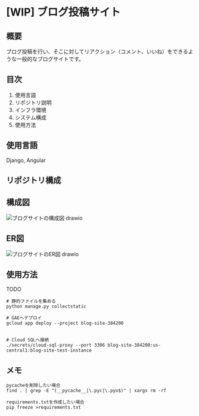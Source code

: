 # [WIP] ブログ投稿サイト

## 概要
ブログ投稿を行い、そこに対してリアクション（コメント、いいね）をできるような一般的なブログサイトです。

## 目次
1. 使用言語
2. リポジトリ説明
3. インフラ環境
4. システム構成
5. 使用方法

## 使用言語
Django, Angular

## リポジトリ構成

## 構成図
![ブログサイトの構成図 drawio](https://user-images.githubusercontent.com/64781052/230820033-67230c5e-f266-4ee6-b4a7-b4b17ce55f6d.png)

## ER図
![ブログサイトのER図 drawio](https://github.com/yutaweb/blog/assets/64781052/96aac1df-532d-4dd3-91f8-96c0095d978b)


## 使用方法
TODO
```
# 静的ファイルを集める
python manage.py collectstatic

# GAEへデプロイ
gcloud app deploy --project blog-site-384200


# Cloud SQLへ接続
./secrets/cloud-sql-proxy --port 3306 blog-site-384200:us-central1:blog-site-test-instance
```

## メモ
```
pycacheを削除したい場合
find . | grep -E "(__pycache__|\.pyc|\.pyo$)" | xargs rm -rf

requirements.txtを作成したい場合
pip freeze >requirements.txt
```
